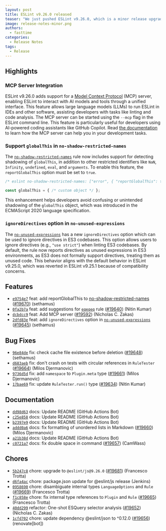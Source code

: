 ```yaml
---
layout: post
title: ESLint v9.26.0 released
teaser: "We just pushed ESLint v9.26.0, which is a minor release upgrade of ESLint. This release adds some new features and fixes several bugs found in the previous release."
image: release-notes-minor.png
authors:
  - fasttime
categories:
  - Release Notes
tags:
  - Release
---
```


## Highlights

### MCP Server Integration

ESLint v9.26.0 adds support for a [Model Context Protocol](https://modelcontextprotocol.io/introduction) (MCP) server, enabling ESLint to interact with AI models and tools through a unified interface. This feature allows large language models (LLMs) to run ESLint in IDEs and other software, assisting developers with tasks like linting and code analysis. The MCP server can be started using the `--mcp` flag in the ESLint command line. This feature is particularly useful for developers using AI-powered coding assistants like GitHub Copilot.
Read [the documentation](https://eslint.org/docs/latest/use/mcp) to learn how the MCP server can help you in your development tasks.


### Support `globalThis` in `no-shadow-restricted-names`

The [`no-shadow-restricted-names`](https://eslint.org/docs/latest/rules/no-shadow-restricted-names) rule now includes support for detecting shadowing of `globalThis`, in addition to other restricted identifiers like `NaN`, `Infinity`, `undefined`, `eval`, and `arguments`. To enable this feature, the `reportGlobalThis` option must be set to `true`.

```js
/* eslint no-shadow-restricted-names: ["error", { "reportGlobalThis": true }] */

const globalThis = { /* custom object */ };
```

This enhancement helps developers avoid confusing or unintended shadowing of the `globalThis` object, which was introduced in the ECMAScript 2020 language specification.

### `ignoreDirectives` option in `no-unused-expressions`

The [`no-unused-expressions`](https://eslint.org/docs/latest/rules/no-unused-expressions) has a new `ignoreDirectives` option which can be used to ignore directives in ES3 codebases. This option allows users to ignore directives (e.g., `"use strict"`) when linting ES3 codebases. By default, the rule now reports directives as unused expressions in ES3 environments, as ES3 does not formally support directives, treating them as unused code. This behavior aligns with the default behavior in ESLint v9.25.0, which was reverted in ESLint v9.25.1 because of compatibility concerns.







## Features


* [`e9754e7`](https://github.com/eslint/eslint/commit/e9754e7433edf665602ceba4f7f8fbca559c974f) feat: add reportGlobalThis to [no-shadow-restricted-names](/docs/rules/no-shadow-restricted-names) ([#19670](https://github.com/eslint/eslint/issues/19670)) (sethamus)
* [`0fa2b7a`](https://github.com/eslint/eslint/commit/0fa2b7a3666f1eedcc091446dc860037c9bafa5c) feat: add suggestions for [`eqeqeq`](/docs/rules/eqeqeq) rule ([#19640](https://github.com/eslint/eslint/issues/19640)) (Nitin Kumar)
* [`dcbdcc9`](https://github.com/eslint/eslint/commit/dcbdcc9c6be628240269b41f7bb576dde1e6f5b3) feat: Add MCP server ([#19592](https://github.com/eslint/eslint/issues/19592)) (Nicholas C. Zakas)
* [`2dfd83e`](https://github.com/eslint/eslint/commit/2dfd83ef4ee054f748732581c422508c45d6f1bf) feat: add `ignoreDirectives` option in [`no-unused-expressions`](/docs/rules/no-unused-expressions) ([#19645](https://github.com/eslint/eslint/issues/19645)) (sethamus)






## Bug Fixes


* [`96e84de`](https://github.com/eslint/eslint/commit/96e84de55ad17c96e5b6f2dece75145542505469) fix: check cache file existence before deletion ([#19648](https://github.com/eslint/eslint/issues/19648)) (sethamus)
* [`d683aeb`](https://github.com/eslint/eslint/commit/d683aebc8e0792e4f80bd1488c705c90f22c317e) fix: don't crash on tests with circular references in `RuleTester` ([#19664](https://github.com/eslint/eslint/issues/19664)) (Milos Djermanovic)
* [`9736d5d`](https://github.com/eslint/eslint/commit/9736d5d15870c9185da7d140becb9a15aa69057d) fix: add `namespace` to `Plugin.meta` type ([#19661](https://github.com/eslint/eslint/issues/19661)) (Milos Djermanovic)
* [`17bae69`](https://github.com/eslint/eslint/commit/17bae69e02fff6f26487a3cbd9c3c3218088949c) fix: update `RuleTester.run()` type ([#19634](https://github.com/eslint/eslint/issues/19634)) (Nitin Kumar)




## Documentation


* [`dd98d63`](https://github.com/eslint/eslint/commit/dd98d63f09c9324124734206d904d31d433a7c92) docs: Update README (GitHub Actions Bot)
* [`c25e858`](https://github.com/eslint/eslint/commit/c25e858d2d7e9bd3e53dcb32c9af5251d6f0569e) docs: Update README (GitHub Actions Bot)
* [`b2397e9`](https://github.com/eslint/eslint/commit/b2397e9bef5ca7faf7e100ecebc20e457bf0b588) docs: Update README (GitHub Actions Bot)
* [`addd0a6`](https://github.com/eslint/eslint/commit/addd0a6a62d1b89dc7ab49cbd08c5a6af3e7da29) docs: fix formatting of unordered lists in Markdown ([#19660](https://github.com/eslint/eslint/issues/19660)) (Milos Djermanovic)
* [`a21b38d`](https://github.com/eslint/eslint/commit/a21b38db0276ab3373c95ebc7b1ef1910b79dfe6) docs: Update README (GitHub Actions Bot)
* [`c0721a7`](https://github.com/eslint/eslint/commit/c0721a7f34264da0a32ade8432511eeda4a2c1b9) docs: fix double space in command ([#19657](https://github.com/eslint/eslint/issues/19657)) (CamWass)








## Chores


* [`5b247c8`](https://github.com/eslint/eslint/commit/5b247c859f1b653297a9b9135d92a59742a669cc) chore: upgrade to `@eslint/js@9.26.0` ([#19681](https://github.com/eslint/eslint/issues/19681)) (Francesco Trotta)
* [`d6fa4ac`](https://github.com/eslint/eslint/commit/d6fa4ac031c2fe24fb778e84940393fbda3ddf77) chore: package.json update for @eslint/js release (Jenkins)
* [`0958690`](https://github.com/eslint/eslint/commit/09586905be394c05839996a5ea812adfac44d320) chore: disambiguate internal types `LanguageOptions` and `Rule` ([#19669](https://github.com/eslint/eslint/issues/19669)) (Francesco Trotta)
* [`f1c858e`](https://github.com/eslint/eslint/commit/f1c858e3c1e9712ef398588bf5ed68bc19fad3f2) chore: fix internal type references to `Plugin` and `Rule` ([#19665](https://github.com/eslint/eslint/issues/19665)) (Francesco Trotta)
* [`40dd299`](https://github.com/eslint/eslint/commit/40dd2998cedddb75e0514b2c5cc855293c85da41) refactor: One-shot ESQuery selector analysis ([#19652](https://github.com/eslint/eslint/issues/19652)) (Nicholas C. Zakas)
* [`1cfd702`](https://github.com/eslint/eslint/commit/1cfd7024226cd9c42ceb75732f79e3bc36e8305c) chore: update dependency @eslint/json to ^0.12.0 ([#19656](https://github.com/eslint/eslint/issues/19656)) (renovate[bot])


